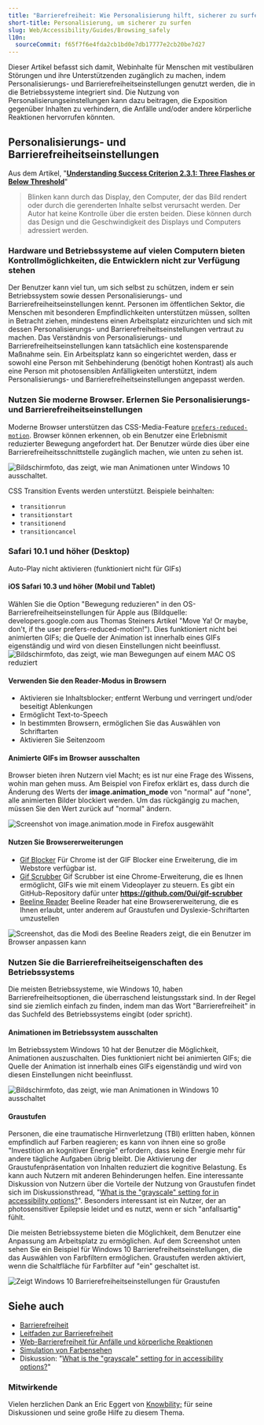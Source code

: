 ```yaml
---
title: "Barrierefreiheit: Wie Personalisierung hilft, sicherer zu surfen"
short-title: Personalisierung, um sicherer zu surfen
slug: Web/Accessibility/Guides/Browsing_safely
l10n:
  sourceCommit: f65f7f6e4fda2cb1bd0e7db17777e2cb20be7d27
---
```


Dieser Artikel befasst sich damit, Webinhalte für Menschen mit vestibulären Störungen und ihre Unterstützenden zugänglich zu machen, indem Personalisierungs- und Barrierefreiheitseinstellungen genutzt werden, die in die Betriebssysteme integriert sind. Die Nutzung von Personalisierungseinstellungen kann dazu beitragen, die Exposition gegenüber Inhalten zu verhindern, die Anfälle und/oder andere körperliche Reaktionen hervorrufen könnten.

## Personalisierungs- und Barrierefreiheitseinstellungen

Aus dem Artikel, "**[Understanding Success Criterion 2.3.1: Three Flashes or Below Threshold](https://www.w3.org/WAI/WCAG21/Understanding/three-flashes-or-below-threshold.html)**"

> Blinken kann durch das Display, den Computer, der das Bild rendert oder durch die gerenderten Inhalte selbst verursacht werden. Der Autor hat keine Kontrolle über die ersten beiden. Diese können durch das Design und die Geschwindigkeit des Displays und Computers adressiert werden.

### Hardware und Betriebssysteme auf vielen Computern bieten Kontrollmöglichkeiten, die Entwicklern nicht zur Verfügung stehen

Der Benutzer kann viel tun, um sich selbst zu schützen, indem er sein Betriebssystem sowie dessen Personalisierungs- und Barrierefreiheitseinstellungen kennt. Personen im öffentlichen Sektor, die Menschen mit besonderen Empfindlichkeiten unterstützen müssen, sollten in Betracht ziehen, mindestens einen Arbeitsplatz einzurichten und sich mit dessen Personalisierungs- und Barrierefreiheitseinstellungen vertraut zu machen. Das Verständnis von Personalisierungs- und Barrierefreiheitseinstellungen kann tatsächlich eine kostensparende Maßnahme sein. Ein Arbeitsplatz kann so eingerichtet werden, dass er sowohl eine Person mit Sehbehinderung (benötigt hohen Kontrast) als auch eine Person mit photosensiblen Anfälligkeiten unterstützt, indem Personalisierungs- und Barrierefreiheitseinstellungen angepasst werden.

### Nutzen Sie moderne Browser. Erlernen Sie Personalisierungs- und Barrierefreiheitseinstellungen

Moderne Browser unterstützen das CSS-Media-Feature [`prefers-reduced-motion`](/de/docs/Web/CSS/@media/prefers-reduced-motion). Browser können erkennen, ob ein Benutzer eine Erlebnismit reduzierter Bewegung angefordert hat. Der Benutzer würde dies über eine Barrierefreiheitsschnittstelle zugänglich machen, wie unten zu sehen ist.

![Bildschirmfoto, das zeigt, wie man Animationen unter Windows 10 ausschaltet.](android-remove-animations.png)

CSS Transition Events werden unterstützt. Beispiele beinhalten:

- `transitionrun`
- `transitionstart`
- `transitionend`
- `transitioncancel`

### Safari 10.1 und höher (Desktop)

Auto-Play nicht aktivieren (funktioniert nicht für GIFs)

#### iOS Safari 10.3 und höher (Mobil und Tablet)

Wählen Sie die Option "Bewegung reduzieren" in den OS-Barrierefreiheitseinstellungen für Apple aus (Bildquelle: developers.google.com aus Thomas Steiners Artikel "Move Ya! Or maybe, don't, if the user prefers-reduced-motion!"). Dies funktioniert nicht bei animierten GIFs; die Quelle der Animation ist innerhalb eines GIFs eigenständig und wird von diesen Einstellungen nicht beeinflusst.![Bildschirmfoto, das zeigt, wie man Bewegungen auf einem MAC OS reduziert](macos-reduce-motion.png)

#### Verwenden Sie den Reader-Modus in Browsern

- Aktivieren sie Inhaltsblocker; entfernt Werbung und verringert und/oder beseitigt Ablenkungen
- Ermöglicht Text-to-Speech
- In bestimmten Browsern, ermöglichen Sie das Auswählen von Schriftarten
- Aktivieren Sie Seitenzoom

#### Animierte GIFs im Browser ausschalten

Browser bieten ihren Nutzern viel Macht; es ist nur eine Frage des Wissens, wohin man gehen muss. Am Beispiel von Firefox erklärt es, dass durch die Änderung des Werts der **image.animation_mode** von "normal" auf "none", alle animierten Bilder blockiert werden. Um das rückgängig zu machen, müssen Sie den Wert zurück auf "normal" ändern.

![Screenshot von image.animation.mode in Firefox ausgewählt](image_animation_mode.png)

#### Nutzen Sie Browsererweiterungen

- [Gif Blocker](https://chromewebstore.google.com/detail/gif-blocker/ahkidgegbmbnggcnmejhobepkaphkfhl?hl=en) Für Chrome ist der GIF Blocker eine Erweiterung, die im Webstore verfügbar ist.
- [Gif Scrubber](https://chromewebstore.google.com/detail/gif-scrubber/gbdacbnhlfdlllckelpdkgeklfjfgcmp?hl=en) Gif Scrubber ist eine Chrome-Erweiterung, die es Ihnen ermöglicht, GIFs wie mit einem Videoplayer zu steuern. Es gibt ein GitHub-Repository dafür unter **<https://github.com/0ui/gif-scrubber>**
- [Beeline Reader](https://www.beelinereader.com/) Beeline Reader hat eine Browsererweiterung, die es Ihnen erlaubt, unter anderem auf Graustufen und Dyslexie-Schriftarten umzustellen

![Screenshot, das die Modi des Beeline Readers zeigt, die ein Benutzer im Browser anpassen kann](beelinereader.png)

### Nutzen Sie die Barrierefreiheitseigenschaften des Betriebssystems

Die meisten Betriebssysteme, wie Windows 10, haben Barrierefreiheitsoptionen, die überraschend leistungsstark sind. In der Regel sind sie ziemlich einfach zu finden, indem man das Wort "Barrierefreiheit" in das Suchfeld des Betriebssystems eingibt (oder spricht).

#### Animationen im Betriebssystem ausschalten

Im Betriebssystem Windows 10 hat der Benutzer die Möglichkeit, Animationen auszuschalten. Dies funktioniert nicht bei animierten GIFs; die Quelle der Animation ist innerhalb eines GIFs eigenständig und wird von diesen Einstellungen nicht beeinflusst.

![Bildschirmfoto, das zeigt, wie man Animationen in Windows 10 ausschaltet](turnoffanimationsinwindows.png)

#### Graustufen

Personen, die eine traumatische Hirnverletzung (TBI) erlitten haben, können empfindlich auf Farben reagieren; es kann von ihnen eine so große "Investition an kognitiver Energie" erfordern, dass keine Energie mehr für andere tägliche Aufgaben übrig bleibt. Die Aktivierung der Graustufenpräsentation von Inhalten reduziert die kognitive Belastung. Es kann auch Nutzern mit anderen Behinderungen helfen. Eine interessante Diskussion von Nutzern über die Vorteile der Nutzung von Graustufen findet sich im Diskussionsthread, "[What is the "grayscale" setting for in accessibility options?](https://ask.metafilter.com/312049/What-is-the-grayscale-setting-for-in-accessibility-options)". Besonders interessant ist ein Nutzer, der an photosensitiver Epilepsie leidet und es nutzt, wenn er sich "anfallsartig" fühlt.

Die meisten Betriebssysteme bieten die Möglichkeit, dem Benutzer eine Anpassung am Arbeitsplatz zu ermöglichen. Auf dem Screenshot unten sehen Sie ein Beispiel für Windows 10 Barrierefreiheitseinstellungen, die das Auswählen von Farbfiltern ermöglichen. Graustufen werden aktiviert, wenn die Schaltfläche für Farbfilter auf "ein" geschaltet ist.

![Zeigt Windows 10 Barrierefreiheitseinstellungen für Graustufen](colorfiltersgrayscaleinwindows.png)

## Siehe auch

- [Barrierefreiheit](/de/docs/Web/Accessibility)
- [Leitfaden zur Barrierefreiheit](/de/docs/Learn_web_development/Core/Accessibility)
- [Web-Barrierefreiheit für Anfälle und körperliche Reaktionen](/de/docs/Web/Accessibility/Guides/Seizure_disorders)
- [Simulation von Farbensehen](https://firefox-source-docs.mozilla.org/devtools-user/accessibility_inspector/simulation/index.html)
- Diskussion: "[What is the "grayscale" setting for in accessibility options?](https://ask.metafilter.com/312049/What-is-the-grayscale-setting-for-in-accessibility-options)"

### Mitwirkende

Vielen herzlichen Dank an Eric Eggert von [Knowbility;](https://knowbility.org/) für seine Diskussionen und seine große Hilfe zu diesem Thema.
